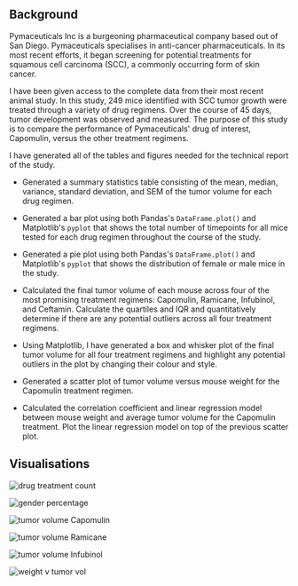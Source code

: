 ## Background
Pymaceuticals Inc is a burgeoning pharmaceutical company based out of San Diego. Pymaceuticals specialises in anti-cancer pharmaceuticals. In its most recent efforts, it began screening for potential treatments for squamous cell carcinoma (SCC), a commonly occurring form of skin cancer.


I have been given access to the complete data from their most recent animal study. In this study, 249 mice identified with SCC tumor growth were treated through a variety of drug regimens. Over the course of 45 days, tumor development was observed and measured. The purpose of this study is to compare the performance of Pymaceuticals' drug of interest, Capomulin, versus the other treatment regimens. 

I have generated all of the tables and figures needed for the technical report of the study.

* Generated a summary statistics table consisting of the mean, median, variance, standard deviation, and SEM of the tumor volume for each drug regimen.

* Generated a bar plot using both Pandas's `DataFrame.plot()` and Matplotlib's `pyplot` that shows the total number of timepoints for all mice tested for each drug regimen throughout the course of the study.

* Generated a pie plot using both Pandas's `DataFrame.plot()` and Matplotlib's `pyplot` that shows the distribution of female or male mice in the study.

* Calculated the final tumor volume of each mouse across four of the most promising treatment regimens: Capomulin, Ramicane, Infubinol, and Ceftamin. Calculate the quartiles and IQR and quantitatively determine if there are any potential outliers across all four treatment regimens.

* Using Matplotlib, I have generated a box and whisker plot of the final tumor volume for all four treatment regimens and highlight any potential outliers in the plot by changing their colour and style.

* Generated a scatter plot of tumor volume versus mouse weight for the Capomulin treatment regimen.

* Calculated the correlation coefficient and linear regression model between mouse weight and average tumor volume for the Capomulin treatment. Plot the linear regression model on top of the previous scatter plot.

## Visualisations
![drug treatment count](https://user-images.githubusercontent.com/80393628/131207827-f7dae018-5b97-4f66-9730-38a17f58576e.PNG)

![gender percentage](https://user-images.githubusercontent.com/80393628/131207830-e51370df-1f7e-44af-a1a9-74e334fd7e5f.PNG)

![tumor volume Capomulin](https://user-images.githubusercontent.com/80393628/131207831-9d78b059-5094-4ea5-b6ba-0f5dd23b8c4c.PNG)

![tumor volume Ramicane](https://user-images.githubusercontent.com/80393628/131207833-de10b704-e43a-412a-92ff-c59c4941d3d1.PNG)

![tumor volume Infubinol](https://user-images.githubusercontent.com/80393628/131207834-f2902f7d-2913-47b3-9e59-73c8c4a1064c.PNG)

![weight v tumor vol](https://user-images.githubusercontent.com/80393628/131207835-0dd14012-6842-427d-99e2-ae819b9701e4.PNG)
